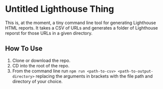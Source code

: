 # Untitled Lighthouse Thing

This is, at the moment, a tiny command line tool for generating Lighthouse HTML reports. It takes a CSV of URLs and generates a folder of Lighthouse reporst for those URLs in a given directory.

## How To Use
 1. Clone or download the repo.
 1. CD into the root of the repo.
 1. From the command line run `npm run <path-to-csv> <path-to-output-directory>` replacing the arguments in brackets with the file path and directory of your choice.